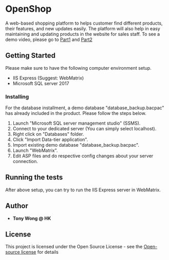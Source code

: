 # OpenShop

A web-based shopping platform to helps customer find different products, their features, and new updates easily. The platform will also help in easy maintaining and updating products in the website for sales staff.
To see a demo video, please go to [Part1](https://youtu.be/l5G55HNQV9Y) and [Part2](https://youtu.be/T1w8RDg3lHs)

## Getting Started

Please make sure to have the following computer environment setup.
* IIS Express (Suggest: WebMatrix)
* Microsoft SQL server 2017

### Installing

For the database installment, a demo database "database_backup.bacpac" has already included in the product. Please follow the steps below.
1. Launch "Microsoft SQL server management studio" (SSMS).
2. Connect to your dedicated server (You can simply select localhost).
3. Right click on "Databases" folder.
4. Click "Import Data-tier application".
5. Import existing demo database "database_backup.bacpac".
6. Launch "WebMatrix".
7. Edit ASP files and do respective config changes about your server connection.

## Running the tests

After above setup, you can try to run the IIS Express server in WebMatrix.

## Author

* **Tony Wong @ HK**

## License

This project is licensed under the Open Source License - see the [Open-source license](https://en.wikipedia.org/wiki/Open-source_license) for details